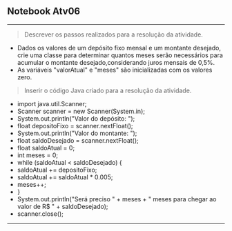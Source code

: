 ## Notebook Atv06

<hr>

> Descrever os passos realizados para a resolução da atividade.
  - Dados os valores de um depósito fixo mensal e um montante desejado, crie uma classe para determinar quantos meses serão necessários para acumular o montante desejado,considerando juros mensais de 0,5%.
  - As variáveis "valorAtual" e "meses" são inicializadas com os valores zero.

> Inserir o código Java criado para a resolução da atividade. 
  - import java.util.Scanner;
  - Scanner scanner = new Scanner(System.in);
  - System.out.println("Valor do depósito: ");
  - float depositoFixo = scanner.nextFloat();
  - System.out.println("Valor do montante: ");
  - float saldoDesejado = scanner.nextFloat();        
  - float saldoAtual = 0;
  - int meses = 0;        
  - while (saldoAtual < saldoDesejado) {
  - saldoAtual += depositoFixo;
  - saldoAtual += saldoAtual * 0.005;
  - meses++;
  - }
  - System.out.println("Será preciso " + meses + " meses para chegar ao valor de R$ " + saldoDesejado);      
  - scanner.close();

<hr>
